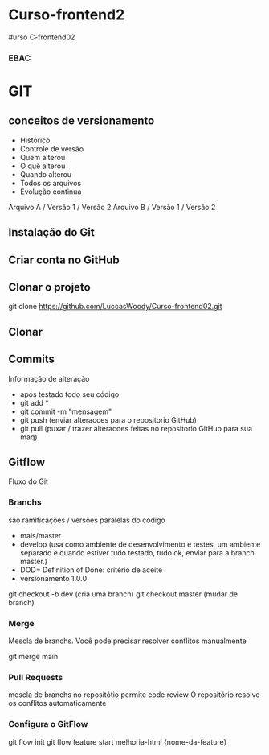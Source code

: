 # Curso-frontend2

#urso C-frontend02


### EBAC

# GIT
## conceitos de versionamento
- Histórico
- Controle de versão
- Quem alterou
- O quê alterou
- Quando alterou
- Todos os arquivos
- Evolução continua

Arquivo A / Versão 1 / Versão 2
Arquivo B / Versão 1 / Versão 2

## Instalação do Git

## Criar conta no GitHub

## Clonar o projeto
git clone https://github.com/LuccasWoody/Curso-frontend02.git
## Clonar  

## Commits
Informação de alteração
- após testado todo seu código
- git add *
- git commit -m "mensagem"
- git push (enviar alteracoes para o repositorio GitHub)
- git pull (puxar / trazer alteracoes feitas no repositorio GitHub para sua maq) 

## Gitflow
Fluxo do Git


### Branchs
 são ramificações / versões paralelas do código
 - mais/master
 - develop (usa como ambiente de desenvolvimento e testes, um ambiente separado e quando estiver tudo testado, tudo ok, enviar para a branch master.)
 - DOD= Definition of Done: critério de aceite
 - versionamento 1.0.0

 git checkout -b dev (cria uma branch)
 git checkout master (mudar de branch)


 ### Merge
 Mescla de branchs.
 Você pode precisar resolver conflitos manualmente

 git merge main


 ### Pull Requests
 mescla de branchs no repositótio
 permite code review
 O repositório resolve os conflitos automaticamente


 ### Configura o  GitFlow
 git flow init
 git flow feature start melhoria-html {nome-da-feature}
